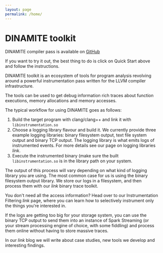 ```yaml
---
layout: page
permalink: /home/
---
```

# DINAMITE toolkit

DINAMITE compiler pass is available on [GitHub](https://github.com/dinamite-toolkit/dinamite)

If you want to try it out, the best thing to do is click on Quick Start above and
follow the instructions.

DINAMITE toolkit is an ecosystem of tools for program analysis revolving 
around a powerful instrumentation pass written for the LLVM compiler 
infrastructure.

The tools can be used to get debug information rich traces about function executions,
memory allocations and memory accesses.

The typical workflow for using DINAMITE goes as follows:

1. Build the target program with clang/clang++ and link it with `libinstrumentation.so`
2. Choose a logging library flavour and build it.
    We currently provide three example logging libraries: binary filesystem output,
    text file system output and binary TCP output.
    The logging library is what emits logs of instrumented events. For more details
    see our page on logging libraries *link*.
3. Execute the instrumented binary (make sure the built `libinstrumentation.so` is
in the library path on your system.

The output of this process will vary depending on what kind of logging library you
are using. The most common case for us is using the binary filesystem output library.
We store our logs in a filesystem, and then process them with our *link* binary trace
toolkit.

You don't need all the access information? Head over to our Instrumentation Filtering *link*
page, where you can learn how to selectively instrument only the things you're interested in.

If the logs are getting too big for your storage system, you can use the binary TCP output
to send them into an instance of Spark Streaming (or your stream processing engine of choice,
with some fiddling) and process them online without having to store massive traces.

In our *link* blog we will write about case studies, new tools we develop and interesting
findings.

